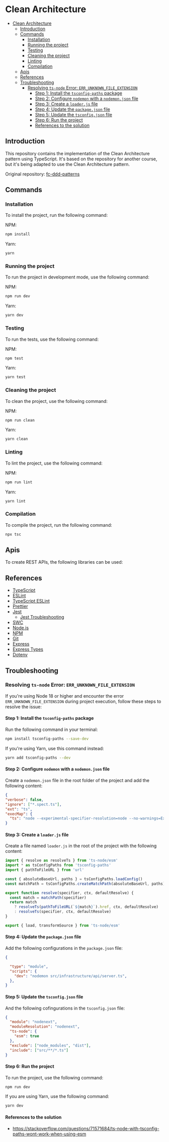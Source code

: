 # Clean Architecture

- [Clean Architecture](#clean-architecture)
  - [Introduction](#introduction)
  - [Commands](#commands)
    - [Installation](#installation)
    - [Running the project](#running-the-project)
    - [Testing](#testing)
    - [Cleaning the project](#cleaning-the-project)
    - [Linting](#linting)
    - [Compilation](#compilation)
  - [Apis](#apis)
  - [References](#references)
  - [Troubleshooting](#troubleshooting)
    - [Resolving `ts-node` Error: `ERR_UNKNOWN_FILE_EXTENSION`](#resolving-ts-node-error-err_unknown_file_extension)
      - [Step 1: Install the `tsconfig-paths` package](#step-1-install-the-tsconfig-paths-package)
      - [Step 2: Configure `nodemon` with a `nodemon.json` file](#step-2-configure-nodemon-with-a-nodemonjson-file)
      - [Step 3: Create a `loader.js` file](#step-3-create-a-loaderjs-file)
      - [Step 4: Update the `package.json` file](#step-4-update-the-packagejson-file)
      - [Step 5: Update the `tsconfig.json` file](#step-5-update-the-tsconfigjson-file)
      - [Step 6: Run the project](#step-6-run-the-project)
      - [References to the solution](#references-to-the-solution)

## Introduction

This repository contains the implementation of the Clean Architecture pattern using TypeScript. It's based on the repository for another course, but it's being adapted to use the Clean Architecture pattern.

Original repository: [fc-ddd-patterns](https://github.com/josenaldo/fc-ddd-patterns-jom)

## Commands

### Installation

To install the project, run the following command:

NPM:

```bash
npm install
```

Yarn:

```bash
yarn
```

### Running the project

To run the project in development mode, use the following command:

NPM:

```bash
npm run dev
```

Yarn:

```bash
yarn dev
```

### Testing

To run the tests, use the following command:

NPM:

```bash
npm test
```

Yarn:

```bash
yarn test
```

### Cleaning the project

To clean the project, use the following command:

NPM:

```bash
npm run clean
```

Yarn:

```bash
yarn clean
```

### Linting

To lint the project, use the following command:

NPM:

```bash
npm run lint
```

Yarn:

```bash
yarn lint
```

### Compilation

To compile the project, run the following command:

```bash
npx tsc
```

## Apis

To create REST APIs, the following libraries can be used:

## References

- [TypeScript](https://www.typescriptlang.org/)
- [ESLint](https://eslint.org/)
- [TypeScript ESLint](https://typescript-eslint.io/)
- [Prettier](https://prettier.io/)
- [Jest](https://jestjs.io/)
  - [Jest Troubleshooting](https://github.com/jest-community/vscode-jest#troubleshooting)
- [SWC](https://swc.rs/)
- [Node.js](https://nodejs.org/)
- [NPM](https://www.npmjs.com/)
- [Git](https://git-scm.com/)
- [Express](https://expressjs.com/)
- [Express Types](https://www.npmjs.com/package/@types/express)
- [Dotenv](https://www.npmjs.com/package/dotenv)

## Troubleshooting

### Resolving `ts-node` Error: `ERR_UNKNOWN_FILE_EXTENSION`

If you're using Node 18 or higher and encounter the error `ERR_UNKNOWN_FILE_EXTENSION` during project execution, follow these steps to resolve the issue:

#### Step 1: Install the `tsconfig-paths` package

Run the following command in your terminal:

```bash
npm install tsconfig-paths --save-dev
```

If you're using Yarn, use this command instead:

```bash
yarn add tsconfig-paths --dev
```

#### Step 2: Configure `nodemon` with a `nodemon.json` file

Create a `nodemon.json` file in the root folder of the project and add the following content:

```json
{
"verbose": false,
"ignore": ["*.spect.ts"],
"ext": "ts",
"execMap": {
  "ts": "node --experimental-specifier-resolution=node --no-warnings=ExperimentalWarning --loader ./loader.js"
}
```

#### Step 3: Create a `loader.js` file

Create a file named `loader.js` in the root of the project with the following content:

```javascript
import { resolve as resolveTs } from 'ts-node/esm'
import * as tsConfigPaths from 'tsconfig-paths'
import { pathToFileURL } from 'url'

const { absoluteBaseUrl, paths } = tsConfigPaths.loadConfig()
const matchPath = tsConfigPaths.createMatchPath(absoluteBaseUrl, paths)

export function resolve(specifier, ctx, defaultResolve) {
  const match = matchPath(specifier)
  return match
    ? resolveTs(pathToFileURL(`${match}`).href, ctx, defaultResolve)
    : resolveTs(specifier, ctx, defaultResolve)
}

export { load, transformSource } from 'ts-node/esm'

```

#### Step 4: Update the `package.json` file

Add the following configurations in the `package.json` file:

```json
{

  "type": "module",
  "scripts": {
    "dev": "nodemon src/infrastructure/api/server.ts",
  },
}

```

#### Step 5: Update the `tsconfig.json` file

And the following cofingurations in the `tsconfig.json` file:

```json
{
  "module": "nodenext",
  "moduleResolution": "nodenext",
  "ts-node": {
    "esm": true
  },
  "exclude": ["node_modules", "dist"],
  "include": ["src/**/*.ts"]
}
```

#### Step 6: Run the project

To run the project, use the following command:

```bash
npm run dev
```

If you are using Yarn, use the following command:

```bash
yarn dev
```

#### References to the solution

- <https://stackoverflow.com/questions/71571684/ts-node-with-tsconfig-paths-wont-work-when-using-esm>
